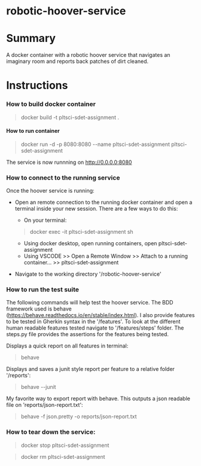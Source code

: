 # robotic-hoover-service
# Summary

A docker container with a robotic hoover service that navigates an imaginary room and reports back patches of dirt cleaned.

# Instructions

### How to build docker container

> docker build -t pltsci-sdet-assignment .

#### How to run container

> docker run -d -p 8080:8080 --name pltsci-sdet-assignment pltsci-sdet-assignment

The service is now runnning on http://0.0.0.0:8080

### How to connect to the running service

Once the hoover service is running:

- Open an remote connection to the running docker container and open a terminal inside your new session. There are a few ways to do this:

    - On your terminal:
    > docker exec -it pltsci-sdet-assignment sh 
    
    - Using docker desktop, open running containers, open pltsci-sdet-assignment
    - Using VSCODE >> Open a Remote Window >> Attach to a running container... >> pltsci-sdet-assignment

- Navigate to the working directory '/robotic-hoover-service'

### How to run the test suite

The following commands will help test the hoover service. The BDD framework used is behave (https://behave.readthedocs.io/en/stable/index.html). I also provide features to be tested in Gherkin syntax in the '/features'. To look at the different human readable features tested navigate to '/features/steps' folder. The steps.py file provides the assertions for the features being tested. 

Displays a quick report on all features in terminal:
> behave

Displays and saves a junit style report per feature to a relative folder '/reports':
> behave --junit

My favorite way to export report with behave. This outputs a json readable file on 'reports/json-report.txt':
> behave -f json.pretty -o reports/json-report.txt

### How to tear down the service:

> docker stop pltsci-sdet-assignment

> docker rm pltsci-sdet-assignment


